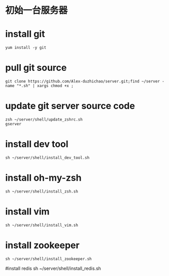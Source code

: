 初始一台服务器 
==============  

# install git 
   	yum install -y git

# pull git source 
	git clone https://github.com/Alex-duzhichao/server.git;find ~/server -name "*.sh" | xargs chmod +x ;
# update git server source code 
	zsh ~/server/shell/update_zshrc.sh 
	gserver
	
# install dev tool 
	sh ~/server/shell/install_dev_tool.sh

# install oh-my-zsh 
	sh ~/server/shell/install_zsh.sh

# install vim
	sh ~/server/shell/install_vim.sh

# install zookeeper
	sh ~/server/shell/install_zookeeper.sh

#install redis
	sh ~/server/shell/install_redis.sh